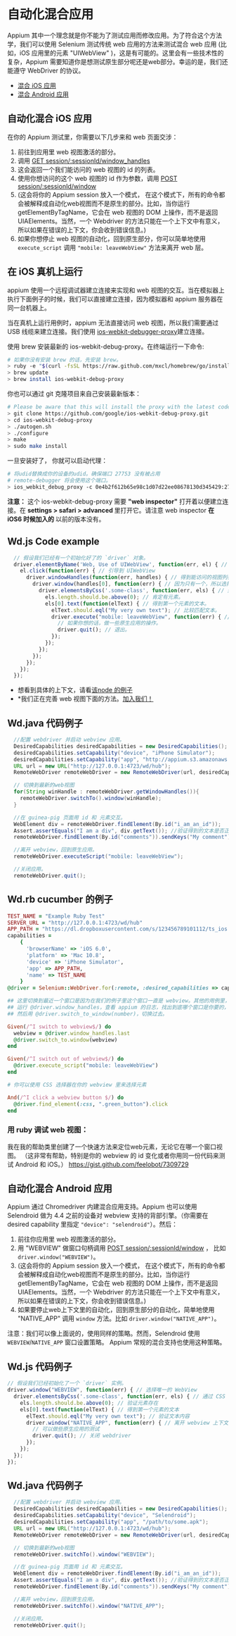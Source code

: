 # 自动化混合应用

Appium 其中一个理念就是你不能为了测试应用而修改应用。为了符合这个方法学，我们可以使用 Selenium 测试传统 web 应用的方法来测试混合 web 应用 (比如，iOS 应用里的元素 "UIWebView" )，这是有可能的。这里会有一些技术性的复杂，Appium 需要知道你是想测试原生部分呢还是web部分。幸运的是，我们还能遵守 WebDriver 的协议。

*  [混合 iOS 应用](hybrid.cn.md#ios)
*  [混合 Android 应用](hybrid.cn.md#android)

## 自动化混合 iOS 应用

在你的 Appium 测试里，你需要以下几步来和 web 页面交涉：

1.  前往到应用里 web 视图激活的部分。
1.  调用 [GET session/:sessionId/window_handles](http://code.google.com/p/selenium/wiki/JsonWireProtocol#/session/:sessionId/window_handles)
1.  这会返回一个我们能访问的 web 视图的 id 的列表。
1.  使用你想访问的这个 web 视图的 id 作为参数，调用 [POST session/:sessionId/window](http://code.google.com/p/selenium/wiki/JsonWireProtocol#/session/:sessionId/window)
1.  (这会将你的 Appium session 放入一个模式， 在这个模式下，所有的命令都会被解释成自动化web视图而不是原生的部分。比如，当你运行 getElementByTagName，它会在 web 视图的 DOM 上操作，而不是返回 UIAElements。当然，一个 Webdriver 的方法只能在一个上下文中有意义，所以如果在错误的上下文，你会收到错误信息。)
1.  如果你想停止 web 视图的自动化，回到原生部分，你可以简单地使用 `execute_script` 调用 `"mobile: leaveWebView"` 方法来离开 web 层。

## 在 iOS 真机上运行

appium 使用一个远程调试器建立连接来实现和 web 视图的交互。当在模拟器上执行下面例子的时候，我们可以直接建立连接，因为模拟器和 appium 服务器在同一台机器上。

当在真机上运行用例时，appium 无法直接访问 web 视图，所以我们需要通过 USB 线缆来建立连接。我们使用 [ios-webkit-debugger-proxy](https://github.com/google/ios-webkit-debug-proxy)建立连接。

使用 brew 安装最新的 ios-webkit-debug-proxy。在终端运行一下命令:

``` bash
# 如果你没有安装 brew 的话，先安装 brew。
> ruby -e "$(curl -fsSL https://raw.github.com/mxcl/homebrew/go/install)"
> brew update
> brew install ios-webkit-debug-proxy
```

你也可以通过 git 克隆项目来自己安装最新版本：

``` bash
# Please be aware that this will install the proxy with the latest code (and not a tagged version).
> git clone https://github.com/google/ios-webkit-debug-proxy.git
> cd ios-webkit-debug-proxy
> ./autogen.sh
> ./configure
> make
> sudo make install
```

一旦安装好了， 你就可以启动代理：

``` bash
# 将udid替换成你的设备的udid。确保端口 27753 没有被占用
# remote-debugger 将会使用这个端口。
> ios_webkit_debug_proxy -c 0e4b2f612b65e98c1d07d22ee08678130d345429:27753 -d
```

<b>注意：</b> 这个 ios-webkit-debug-proxy 需要 <b>"web inspector"</b> 打开着以便建立连接。在 <b> settings > safari > advanced </b> 里打开它。请注意 web inspector <b>在 iOS6 时候加入的</b> 以前的版本没有。

## Wd.js Code example

```js
  // 假设我们已经有一个初始化好了的 `driver` 对象。
  driver.elementByName('Web, Use of UIWebView', function(err, el) { // 找到按钮，打开 web 视图
    el.click(function(err) { // 引导到 UIWebView
      driver.windowHandles(function(err, handles) { // 得到能访问的视图列表。
        driver.window(handles[0], function(err) { // 因为只有一个，所以选择第一个。
          driver.elementsByCss('.some-class', function(err, els) { // 通过 css 拿到元素。
            els.length.should.be.above(0); // 肯定有元素。
            els[0].text(function(elText) { // 得到第一个元素的文本。
              elText.should.eql("My very own text"); // 比较匹配文本。
              driver.execute("mobile: leaveWebView", function(err) { // 离开web视图上下文。
                // 如果你想的话，做一些原生应用的操作。
                driver.quit(); // 退出。
              });
            });
          });
        });
      });
    });
  });
```

* 想看到具体的上下文，请看[该node 的例子](https://github.com/appium/appium/blob/master/sample-code/examples/node/hybrid.js)
* *我们正在完善 web 视图下面的方法。[加入我们！](http://appium.io/get-involved.html)

## Wd.java 代码例子

```java
  //配置 webdriver 并启动 webview 应用。
  DesiredCapabilities desiredCapabilities = new DesiredCapabilities();
  desiredCapabilities.setCapability("device", "iPhone Simulator");
  desiredCapabilities.setCapability("app", "http://appium.s3.amazonaws.com/WebViewApp6.0.app.zip");  
  URL url = new URL("http://127.0.0.1:4723/wd/hub");
  RemoteWebDriver remoteWebDriver = new RemoteWebDriver(url, desiredCapabilities);

  // 切换到最新的web视图
  for(String winHandle : remoteWebDriver.getWindowHandles()){
    remoteWebDriver.switchTo().window(winHandle);
  }

  //在 guinea-pig 页面用 id 和 元素交互。
  WebElement div = remoteWebDriver.findElement(By.id("i_am_an_id"));
  Assert.assertEquals("I am a div", div.getText()); //验证得到的文本是否正确。
  remoteWebDriver.findElement(By.id("comments")).sendKeys("My comment"); //填写评论。

  //离开 webview，回到原生应用。
  remoteWebDriver.executeScript("mobile: leaveWebView");

  //关闭应用。
  remoteWebDriver.quit();
```

## Wd.rb cucumber 的例子

```ruby
TEST_NAME = "Example Ruby Test"
SERVER_URL = "http://127.0.0.1:4723/wd/hub"
APP_PATH = "https://dl.dropboxusercontent.com/s/123456789101112/ts_ios.zip"
capabilities =
    {
      'browserName' => 'iOS 6.0',
      'platform' => 'Mac 10.8',
      'device' => 'iPhone Simulator',
      'app' => APP_PATH,
      'name' => TEST_NAME
    }
@driver = Selenium::WebDriver.for(:remote, :desired_capabilities => capabilities, :url => SERVER_URL)

## 这里切换到最近一个窗口是因为在我们的例子里这个窗口一直是 webview。其他的用例里，你需要自己指定。
## 运行 @driver.window_handles，查看 appium 的日志，找出到底哪个窗口是你要的，然后找出相关的数字。
## 然后用 @driver.switch_to_window(number)，切换过去。

Given(/^I switch to webview$/) do
  webview = @driver.window_handles.last
  @driver.switch_to.window(webview)
end

Given(/^I switch out of webview$/) do
  @driver.execute_script("mobile: leaveWebView")
end

# 你可以使用 CSS 选择器在你的 webview 里来选择元素

And(/^I click a webview button $/) do
  @driver.find_element(:css, ".green_button").click
end
```
### 用 ruby 调试 web 视图：
我在我的帮助类里创建了一个快速方法来定位web元素，无论它在哪一个窗口视图。
（这非常有帮助，特别是你的 webview 的 id 变化或者你用同一份代码来测试 Android 和 iOS。）
https://gist.github.com/feelobot/7309729

## 自动化混合 Android 应用

Appium 通过 Chromedriver 内建混合应用支持。Appium 也可以使用 Selendroid 做为 4.4 之前的设备对 webview 支持的背部引擎。（你需要在 desired capability 里指定 `"device": "selendroid"`）。然后：

1.  前往你应用里 web 视图激活的部分。
1.  用 "WEBVIEW" 做窗口句柄调用 [POST session/:sessionId/window](http://code.google.com/p/selenium/wiki/JsonWireProtocol#/session/:sessionId/window) ， 比如 `driver.window("WEBVIEW")`。
1.  (这会将你的 Appium session 放入一个模式， 在这个模式下，所有的命令都会被解释成自动化web视图而不是原生的部分。比如，当你运行 getElementByTagName，它会在 web 视图的 DOM 上操作，而不是返回 UIAElements。当然，一个 Webdriver 的方法只能在一个上下文中有意义，所以如果在错误的上下文，你会收到错误信息。)
1.  如果要停止web上下文里的自动化，回到原生部分的自动化，简单地使用 "NATIVE_APP" 调用 `window` 方法。比如 `driver.window("NATIVE_APP")`。

注意：我们可以像上面说的，使用同样的策略。然而，Selendroid 使用 `WEBVIEW`/`NATIVE_APP` 窗口设置策略。 Appium 常规的混合支持也使用这种策略。

## Wd.js 代码例子

```js
// 假设我们已经初始化了一个 `driver` 实例。
driver.window("WEBVIEW", function(err) { // 选择唯一的 WebView
  driver.elementsByCss('.some-class', function(err, els) { // 通过 CSS 取得元素
    els.length.should.be.above(0); // 验证元素存在
    els[0].text(function(elText) { // 得到第一个元素的文本
      elText.should.eql("My very own text"); // 验证文本内容
      driver.window("NATIVE_APP", function(err) { // 离开 webview 上下文
        // 可以做些原生应用的测试
        driver.quit(); // 关闭 webdriver
      });
    });
  });
});
```

## Wd.java 代码例子

```java
  //配置 webdriver 并启动 webview 应用。
  DesiredCapabilities desiredCapabilities = new DesiredCapabilities();
  desiredCapabilities.setCapability("device", "Selendroid");
  desiredCapabilities.setCapability("app", "/path/to/some.apk");  
  URL url = new URL("http://127.0.0.1:4723/wd/hub");
  RemoteWebDriver remoteWebDriver = new RemoteWebDriver(url, desiredCapabilities);

  // 切换到最新的web视图
  remoteWebDriver.switchTo().window("WEBVIEW");

  //在 guinea-pig 页面用 id 和 元素交互。
  WebElement div = remoteWebDriver.findElement(By.id("i_am_an_id"));
  Assert.assertEquals("I am a div", div.getText()); //验证得到的文本是否正确。
  remoteWebDriver.findElement(By.id("comments")).sendKeys("My comment"); //填写评论。

  //离开 webview，回到原生应用。
  remoteWebDriver.switchTo().window("NATIVE_APP");

  //关闭应用。
  remoteWebDriver.quit();
```
